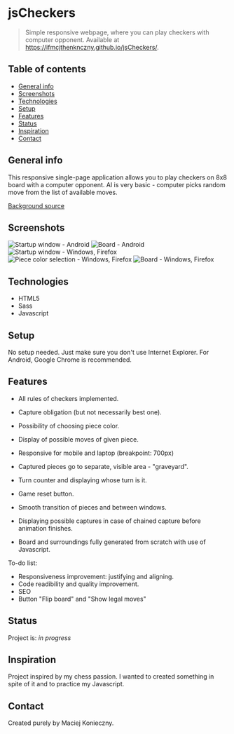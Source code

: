 # jsCheckers
> Simple responsive webpage, where you can play checkers with computer opponent. Available at https://ifmcjthenknczny.github.io/jsCheckers/.

## Table of contents
* [General info](#general-info)
* [Screenshots](#screenshots)
* [Technologies](#technologies)
* [Setup](#setup)
* [Features](#features)
* [Status](#status)
* [Inspiration](#inspiration)
* [Contact](#contact)

## General info
This responsive single-page application allows you to play checkers on 8x8 board with a computer opponent. AI is very basic - computer picks random move from the list of available moves.

[Background source](https://www.toptal.com/designers/subtlepatterns/what-the-hex/)

## Screenshots
![Startup window - Android](./screenshots/android-startup.jpg)
![Board - Android](./screenshots/android-board.jpg)
![Startup window - Windows, Firefox](./screenshots/windows-startup.png)
![Piece color selection - Windows, Firefox](./screenshots/windows-pieces.png)
![Board - Windows, Firefox](./screenshots/windows-board.png)

## Technologies
* HTML5
* Sass
* Javascript

## Setup
No setup needed. Just make sure you don't use Internet Explorer. For Android, Google Chrome is recommended.

## Features
* All rules of checkers implemented.

* Capture obligation (but not necessarily best one).
* Possibility of choosing piece color.
* Display of possible moves of given piece.

* Responsive for mobile and laptop (breakpoint: 700px)
* Captured pieces go to separate, visible area - "graveyard".
* Turn counter and displaying whose turn is it.
* Game reset button.

* Smooth transition of pieces and between windows.
* Displaying possible captures in case of chained capture before animation finishes.

* Board and surroundings fully generated from scratch with use of Javascript.

To-do list:
* Responsiveness improvement: justifying and aligning.
* Code readibility and quality improvement.
* SEO
* Button "Flip board" and "Show legal moves"
## Status
Project is: _in progress_

## Inspiration
Project inspired by my chess passion. I wanted to created something in spite of it and to practice my Javascript.

## Contact
Created purely by Maciej Konieczny.

